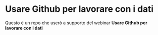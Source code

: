 # Usare Github per lavorare con i dati

Questo è un repo che userò a supporto del webinar **Usare Github per lavorare con i dati**
